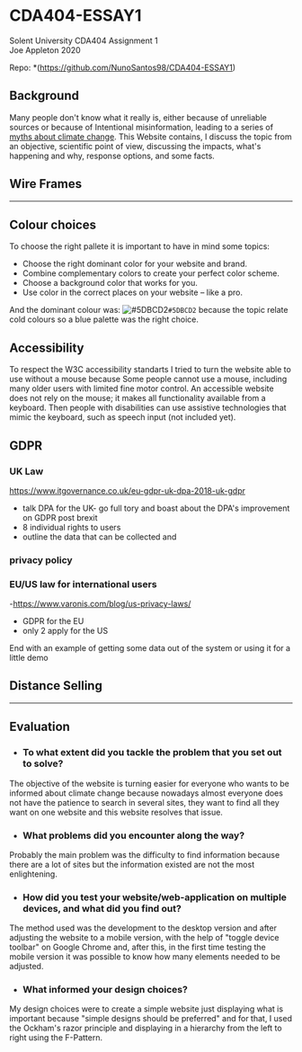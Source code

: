# CDA404-ESSAY1
Solent University
CDA404 Assignment 1  
Joe Appleton 2020

Repo: *(https://github.com/NunoSantos98/CDA404-ESSAY1)
###

## Background

Many people don't know what it really is, either because of unreliable sources or because of 
Intentional misinformation, leading to a series of <ins> myths about climate change</ins>. This Website contains, I discuss the topic 
from an objective, scientific point of view, discussing the impacts, what's happening and why, response options, and some facts.

## Wire Frames
---
## Colour choices

To choose the right pallete it is important to have in mind some topics:

* Choose the right dominant color for your website and brand.
* Combine complementary colors to create your perfect color scheme.
* Choose a background color that works for you.
* Use color in the correct places on your website – like a pro.

And the dominant colour was: ![#5DBCD2](https://imgrp2.xiaolee.net/i/aHR0cHM6Ly9wbGFjZWhvbGQuaXQvMTUvMTU4OUYwLzAwMDAwMD90ZXh0PSs=.jpg)`#5DBCD2` because the topic relate cold colours so a blue palette was the right choice.

## Accessibility

To respect the W3C accessibility standarts I tried to turn the website able to use without a mouse because Some people
cannot use a mouse, including many older users with limited fine motor control. An accessible website does not rely on 
the mouse; it makes all functionality available from a keyboard. Then people with disabilities can use assistive technologies
that mimic the keyboard, such as speech input (not included yet). 

## GDPR
### UK Law
https://www.itgovernance.co.uk/eu-gdpr-uk-dpa-2018-uk-gdpr
- talk DPA for the UK- go full tory and boast about the DPA's improvement on GDPR post brexit
- 8 individual rights to users
- outline the data that can be collected and 
### privacy policy

### EU/US law for international users
-https://www.varonis.com/blog/us-privacy-laws/
- GDPR for the EU
- only 2 apply for the US

End with an example of getting some data out of the system or using it for a little demo

## Distance Selling
_ _ _

## Evaluation

* ### To what extent did you tackle the problem that you set out to solve?
The objective of the website is turning easier for everyone who wants to be informed about climate change because nowadays almost everyone 
does not have the patience to search in several sites, they want to find all they want on one website and this website resolves that issue.
* ### What problems did you encounter along the way?
Probably the main problem was the difficulty to find information because there are a lot of sites but the information existed 
are not the most enlightening.
* ### How did you test your website/web-application on multiple devices, and what did you find out?
The method used was the development to the desktop version and after adjusting the website to a mobile version, with the help of "toggle device
toolbar" on Google Chrome and, after this, in the first time testing the mobile version it was possible to know how many elements needed to be adjusted.
* ### What informed your design choices?
My design choices were to create a simple website just displaying what is important because "simple designs should be preferred" and for that, I used the Ockham's razor 
principle and displaying in a hierarchy from the left to right using the F-Pattern.
